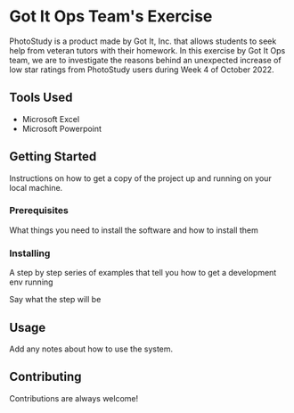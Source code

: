 # Got It Ops Team's Exercise

PhotoStudy is a product made by Got It, Inc. that allows students to seek help from veteran tutors with their homework. In this exercise by Got It Ops team, we are to investigate the reasons behind an unexpected increase of low star ratings from PhotoStudy users during Week 4 of October 2022.

## Tools Used

- Microsoft Excel
- Microsoft Powerpoint

## Getting Started

Instructions on how to get a copy of the project up and running on your local machine.

### Prerequisites

What things you need to install the software and how to install them

### Installing

A step by step series of examples that tell you how to get a development env running

Say what the step will be

## Usage

Add any notes about how to use the system.

## Contributing

Contributions are always welcome!
